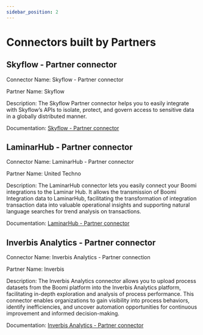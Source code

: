 ```yaml
---
sidebar_position: 2
---
```



# Connectors built by Partners 

<head>
  <meta name="guidename" content="Partner Portal"/>
  <meta name="context" content="GUID-6e3c226a-b156-4c17-92f4-5f43ce73c793"/>
</head>

## Skyflow - Partner connector

Connector Name: Skyflow - Partner connector

Partner Name: Skyflow

Description: The Skyflow Partner connector helps you to easily integrate with Skyflow’s APIs to isolate, protect, and govern access to sensitive data in a globally distributed manner.  

Documentation: [Skyflow - Partner connector](https://help.boomi.com/docs/Atomsphere/Integration/Connectors/int-Skyflow_connector) 

## LaminarHub - Partner connector


Connector Name: LaminarHub - Partner connector

Partner Name: United Techno

Description: The LaminarHub connector lets you easily connect your Boomi integrations to the Laminar Hub. It allows the transmission of Boomi Integration data to LaminarHub, facilitating the transformation of integration transaction data into valuable operational insights and supporting natural language searches for trend analysis on transactions.    

Documentation: [LaminarHub - Partner connector](https://help.boomi.com/docs/Atomsphere/Integration/Connectors/int-LaminarHub_connector) 

## Inverbis Analytics - Partner connector

Connector Name: Inverbis Analytics - Partner connection

Partner Name: Inverbis

Description: The Inverbis Analytics connector allows you to upload process datasets from the Boomi platform into the Inverbis Analytics platform, facilitating in-depth exploration and analysis of process performance. This connector enables organizations to gain visibility into process behaviors, identify inefficiencies, and uncover automation opportunities for continuous improvement and informed decision-making.  

Documentation: [Inverbis Analytics - Partner connector](https://help.boomi.com/docs/Atomsphere/Integration/Connectors/int-Inverbis_connector) 

